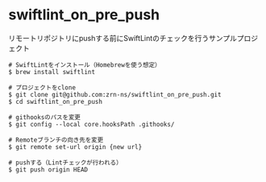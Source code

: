 # swiftlint_on_pre_push
リモートリポジトリにpushする前にSwiftLintのチェックを行うサンプルプロジェクト


```/bin/sh
# SwiftLintをインストール（Homebrewを使う想定）
$ brew install swiftlint

# プロジェクトをclone
$ git clone git@github.com:zrn-ns/swiftlint_on_pre_push.git
$ cd swiftlint_on_pre_push

# githooksのパスを変更
$ git config --local core.hooksPath .githooks/

# Remoteブランチの向き先を変更
$ git remote set-url origin {new url}

# pushする（Lintチェックが行われる）
$ git push origin HEAD
```
